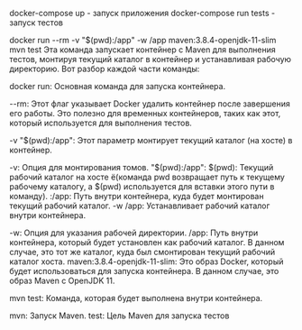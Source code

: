 docker-compose up - запуск приложения
docker-compose run tests - запуск тестов


docker run --rm -v "$(pwd):/app" -w /app maven:3.8.4-openjdk-11-slim mvn test
Эта команда запускает контейнер с Maven для выполнения тестов, монтируя текущий каталог в контейнер и устанавливая рабочую директорию. Вот разбор каждой части команды:

docker run: Основная команда для запуска контейнера.

--rm: Этот флаг указывает Docker удалить контейнер после завершения его работы. Это полезно для временных контейнеров, таких как этот, который используется для выполнения тестов.

-v "$(pwd):/app": Этот параметр монтирует текущий каталог (на хосте) в контейнер.

-v: Опция для монтирования томов.
"$(pwd):/app":
$(pwd): Текущий рабочий каталог на хосте ё(команда pwd возвращает путь к текущему рабочему каталогу, а $(pwd) используется для вставки этого пути в команду).
:/app: Путь внутри контейнера, куда будет монтирован текущий рабочий каталог.
-w /app: Устанавливает рабочий каталог внутри контейнера.

-w: Опция для указания рабочей директории.
/app: Путь внутри контейнера, который будет установлен как рабочий каталог. В данном случае, это тот же каталог, куда был смонтирован текущий рабочий каталог хоста.
maven:3.8.4-openjdk-11-slim: Это образ Docker, который будет использоваться для запуска контейнера. В данном случае, это образ Maven с OpenJDK 11.

mvn test: Команда, которая будет выполнена внутри контейнера.

mvn: Запуск Maven.
test: Цель Maven для запуска тестов



